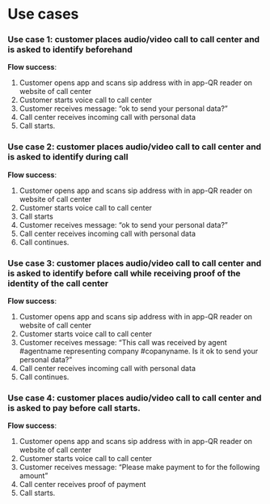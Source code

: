 # Use cases


### Use case 1: customer places audio/video call to call center and is asked to identify beforehand

**Flow success**:
1. Customer opens app and scans sip address with in app-QR reader on website of call center 
2. Customer starts voice call to call center
3. Customer receives message: “ok to send your personal data?”
4. Call center receives incoming call with personal data
5. Call starts.


### Use case 2: customer places audio/video call to call center and is asked to identify during call

**Flow success**:
1. Customer opens app and scans sip address with in app-QR reader on website of call center 
2. Customer starts voice call to call center
3. Call starts
4. Customer receives message: “ok to send your personal data?”
5. Call center receives incoming call with personal data
6. Call continues.


### Use case 3: customer places audio/video call to call center and is asked to identify before call while receiving proof of the identity of the call center

**Flow success**:
1. Customer opens app and scans sip address with in app-QR reader on website of call center 
2. Customer starts voice call to call center
3. Customer receives message: “This call was received by agent #agentname representing company #copanyname. Is it ok to send your personal data?”
4. Call center receives incoming call with personal data
5. Call continues.


### Use case 4: customer places audio/video call to call center and is asked to pay before call starts.

**Flow success**:
1. Customer opens app and scans sip address with in app-QR reader on website of call center 
2. Customer starts voice call to call center
4. Customer receives message: “Please make payment to for the following amount”
5. Call center receives proof of payment
6. Call starts.
